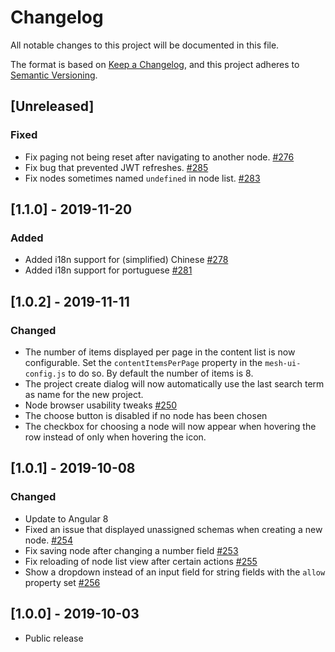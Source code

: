 # Changelog
All notable changes to this project will be documented in this file.

The format is based on [Keep a Changelog](https://keepachangelog.com/en/1.0.0/),
and this project adheres to [Semantic Versioning](https://semver.org/spec/v2.0.0.html).

## [Unreleased]
### Fixed

- Fix paging not being reset after navigating to another node. [#276](https://github.com/gentics/mesh-ui/issues/276)
- Fix bug that prevented JWT refreshes. [#285](https://github.com/gentics/mesh-ui/issues/285)
- Fix nodes sometimes named `undefined` in node list. [#283](https://github.com/gentics/mesh-ui/issues/283)

## [1.1.0] - 2019-11-20
### Added

- Added i18n support for (simplified) Chinese [#278](https://github.com/gentics/mesh-ui/pull/278)
- Added i18n support for portuguese [#281](https://github.com/gentics/mesh-ui/pull/281)

## [1.0.2] - 2019-11-11
### Changed

- The number of items displayed per page in the content list is now configurable. Set the `contentItemsPerPage` property in the `mesh-ui-config.js` to do so. By default the number of items is 8.
- The project create dialog will now automatically use the last search term as name for the new project.
- Node browser usability tweaks [#250](https://github.com/gentics/mesh-ui/issues/250)
- The choose button is disabled if no node has been chosen
- The checkbox for choosing a node will now appear when hovering the row instead of only when hovering the icon.

## [1.0.1] - 2019-10-08
### Changed
- Update to Angular 8
- Fixed an issue that displayed unassigned schemas when creating a new node. [#254](https://github.com/gentics/mesh-ui/issues/254)
- Fix saving node after changing a number field [#253](https://github.com/gentics/mesh-ui/issues/253)
- Fix reloading of node list view after certain actions [#255](https://github.com/gentics/mesh-ui/issues/255)
- Show a dropdown instead of an input field for string fields with the `allow` property set [#256](https://github.com/gentics/mesh-ui/issues/256)

## [1.0.0] - 2019-10-03
- Public release
